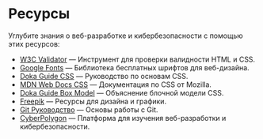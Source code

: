 # Ресурсы

Углубите знания о веб-разработке и кибербезопасности с помощью этих ресурсов:

- [W3C Validator](https://validator.w3.org/) — Инструмент для проверки валидности HTML и CSS.
- [Google Fonts](https://fonts.google.com/) — Библиотека бесплатных шрифтов для веб-дизайна.
- [Doka Guide CSS](https://doka.guide/css/) — Руководство по основам CSS.
- [MDN Web Docs CSS](https://developer.mozilla.org/ru/docs/Web/CSS) — Документация по CSS от Mozilla.
- [Doka Guide Box Model](https://doka.guide/css/box-model/) — Объяснение блочной модели CSS.
- [Freepik](https://ru.freepik.com/) — Ресурсы для дизайна и графики.
- [Git Руководство](https://slavaver.github.io/web-course-site/useful/git/) — Основы работы с Git.
- [CyberPolygon](https://cyberpolygon.netlify.app/) — Платформа для изучения веб-разработки и кибербезопасности.